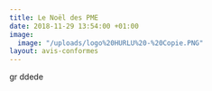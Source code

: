 ```yaml
---
title: Le Noël des PME
date: 2018-11-29 13:54:00 +01:00
image:
  image: "/uploads/logo%20HURLU%20-%20Copie.PNG"
layout: avis-conformes
---
```


gr ddede